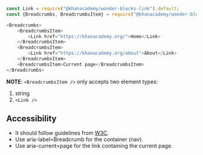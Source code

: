 ```js
const Link = require("@khanacademy/wonder-blocks-link").default;
const {Breadcrumbs, BreadcrumbsItem} = require("@khanacademy/wonder-blocks-breadcrumbs");

<Breadcrumbs>
    <BreadcrumbsItem>
        <Link href="https://khanacademy.org/">Home</Link>
    </BreadcrumbsItem>
    <BreadcrumbsItem>
        <Link href="https://khanacademy.org/about">About</Link>
    </BreadcrumbsItem>
    <BreadcrumbsItem>Current page</BreadcrumbsItem>
</Breadcrumbs>
```

**NOTE**: `<BreadcrumbsItem />` only accepts two element types:

1. string
2. `<Link />`

## Accessibility

- It should follow guidelines from [W3C](https://www.w3.org/TR/wai-aria-practices/examples/breadcrumb/index.html).
- Use aria-label=Breadcrumb for the container (nav).
- Use aria-current=page for the link containing the current page.
